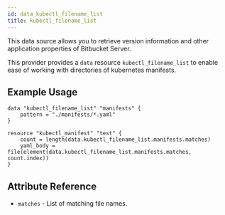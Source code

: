 ```yaml
---
id: data_kubectl_filename_list
title: kubectl_filename_list
---
```


This data source allows you to retrieve version information and other application properties of Bitbucket Server.

This provider provides a `data` resource `kubectl_filename_list` to enable ease of working with directories of kubernetes manifests.

## Example Usage

```hcl
data "kubectl_filename_list" "manifests" {
    pattern = "./manifests/*.yaml"
}

resource "kubectl_manifest" "test" {
    count = length(data.kubectl_filename_list.manifests.matches)
    yaml_body = file(element(data.kubectl_filename_list.manifests.matches, count.index))
}
```

## Attribute Reference

* `matches` - List of matching file names.
